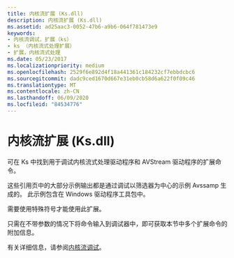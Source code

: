 ```yaml
---
title: 内核流扩展 (Ks.dll)
description: 内核流扩展 (Ks.dll)
ms.assetid: ad25aac3-0052-47b6-a9b6-064f781473e9
keywords:
- 内核流调试，扩展（ks）
- ks （内核流式处理扩展）
- 扩展，内核流式处理
ms.date: 05/23/2017
ms.localizationpriority: medium
ms.openlocfilehash: 2529f6e892d4f18a441361c184232cf7ebbdcbc6
ms.sourcegitcommit: dadc9ced1670d667e31eb0cb58d6a622f0f09c46
ms.translationtype: MT
ms.contentlocale: zh-CN
ms.lasthandoff: 06/09/2020
ms.locfileid: "84534776"
---
```

# <a name="kernel-streaming-extensions-ksdll"></a>内核流扩展 (Ks.dll)


可在 Ks 中找到用于调试内核流式处理驱动程序和 AVStream 驱动程序的扩展命令。

这些引用页中的大部分示例输出都是通过调试以筛选器为中心的示例 Avssamp 生成的。 此示例包含在 Windows 驱动程序工具包中。

需要使用特殊符号才能使用此扩展。

只需在不带参数的情况下将命令输入到调试器中，即可获取本节中多个扩展命令的附加信息。

有关详细信息，请参阅[内核流调试](kernel-streaming-debugging.md)。

 

 





